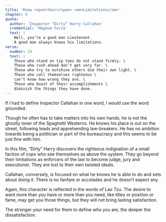```yaml
---
title: 'Know <span>Your</span> <em>Limitations</em>'
chapter: 9
quote:
  author: 'Inspector “Dirty” Harry Callahan'
  credential: 'Magnum Force'
  text: |
    Well, you’re a good man Lieutenant.
    A good man always knows his limitations.
verse:
  number: 24
  text: |
    Those who stand on tip toes do not stand firmly. \
    Those who rush ahead don’t get very far. \
    Those who try to outshine others dim their own light. \
    Those who call themselves righteous \
    can’t know how wrong they are. \
    Those who boast of their accomplishments \
    diminish the things they have done.
---
```


If I had to define Inspector Callahan in one word,
I would use the word grounded.

Though he often has to take matters into his own hands,
he is not the ghostly loner of the Spaghetti Westerns.
He knows his place is out on the street, following leads and
apprehending law-breakers.
He has no ambition towards being a politician or part of the
bureaucracy and this seems to be just fine with him.

In this film,
“Dirty” Harry discovers the righteous indignation of a small
faction of cops who see themselves as above the system.
They go beyond their limitations as enforcers of the law to become judge,
jury and executioner.
They are lost to their own twisted ideals.

Callahan, conversely, is focused on what he knows he is
able to do and sets about doing it.
There is no fanfare or accolades and he doesn’t expect any.

Again, this character is reflected in the words of Lao Tzu.
The desire to want more than you have or more than you need,
like titles or position or fame, may get you those things,
but they will not bring lasting satisfaction.

The stronger your need for them to define who you are,
the deeper the dissatisfaction.
